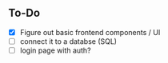 ## To-Do
- [x] Figure out basic frontend components / UI
- [ ] connect it to a databse (SQL)
- [ ] login page with auth?

